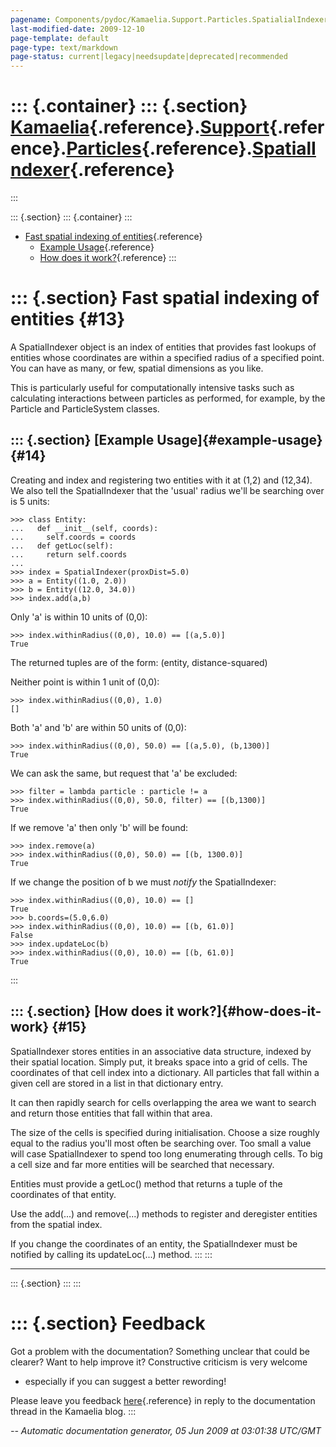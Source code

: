 ```yaml
---
pagename: Components/pydoc/Kamaelia.Support.Particles.SpatialialIndexer
last-modified-date: 2009-12-10
page-template: default
page-type: text/markdown
page-status: current|legacy|needsupdate|deprecated|recommended
---
```

::: {.container}
::: {.section}
[Kamaelia](/Components/pydoc/Kamaelia.html){.reference}.[Support](/Components/pydoc/Kamaelia.Support.html){.reference}.[Particles](/Components/pydoc/Kamaelia.Support.Particles.html){.reference}.[SpatialIndexer](/Components/pydoc/Kamaelia.Support.Particles.SpatialIndexer.html){.reference}
================================================================================================================================================================================================================================================================================================
:::

::: {.section}
::: {.container}
:::

-   [Fast spatial indexing of entities](#13){.reference}
    -   [Example Usage](#14){.reference}
    -   [How does it work?](#15){.reference}
:::

::: {.section}
Fast spatial indexing of entities {#13}
=================================

A SpatialIndexer object is an index of entities that provides fast
lookups of entities whose coordinates are within a specified radius of a
specified point. You can have as many, or few, spatial dimensions as you
like.

This is particularly useful for computationally intensive tasks such as
calculating interactions between particles as performed, for example, by
the Particle and ParticleSystem classes.

::: {.section}
[Example Usage]{#example-usage} {#14}
-------------------------------

Creating and index and registering two entities with it at (1,2) and
(12,34). We also tell the SpatialIndexer that the \'usual\' radius
we\'ll be searching over is 5 units:

``` {.literal-block}
>>> class Entity:
...   def __init__(self, coords):
...     self.coords = coords
...   def getLoc(self):
...     return self.coords
...
>>> index = SpatialIndexer(proxDist=5.0)
>>> a = Entity((1.0, 2.0))
>>> b = Entity((12.0, 34.0))
>>> index.add(a,b)
```

Only \'a\' is within 10 units of (0,0):

``` {.literal-block}
>>> index.withinRadius((0,0), 10.0) == [(a,5.0)]
True
```

The returned tuples are of the form: (entity, distance-squared)

Neither point is within 1 unit of (0,0):

``` {.literal-block}
>>> index.withinRadius((0,0), 1.0)
[]
```

Both \'a\' and \'b\' are within 50 units of (0,0):

``` {.literal-block}
>>> index.withinRadius((0,0), 50.0) == [(a,5.0), (b,1300)]
True
```

We can ask the same, but request that \'a\' be excluded:

``` {.literal-block}
>>> filter = lambda particle : particle != a
>>> index.withinRadius((0,0), 50.0, filter) == [(b,1300)]
True
```

If we remove \'a\' then only \'b\' will be found:

``` {.literal-block}
>>> index.remove(a)
>>> index.withinRadius((0,0), 50.0) == [(b, 1300.0)]
True
```

If we change the position of b we must *notify* the SpatialIndexer:

``` {.literal-block}
>>> index.withinRadius((0,0), 10.0) == []
True
>>> b.coords=(5.0,6.0)
>>> index.withinRadius((0,0), 10.0) == [(b, 61.0)]
False
>>> index.updateLoc(b)
>>> index.withinRadius((0,0), 10.0) == [(b, 61.0)]
True
```
:::

::: {.section}
[How does it work?]{#how-does-it-work} {#15}
--------------------------------------

SpatialIndexer stores entities in an associative data structure, indexed
by their spatial location. Simply put, it breaks space into a grid of
cells. The coordinates of that cell index into a dictionary. All
particles that fall within a given cell are stored in a list in that
dictionary entry.

It can then rapidly search for cells overlapping the area we want to
search and return those entities that fall within that area.

The size of the cells is specified during initialisation. Choose a size
roughly equal to the radius you\'ll most often be searching over. Too
small a value will case SpatialIndexer to spend too long enumerating
through cells. To big a cell size and far more entities will be searched
that necessary.

Entities must provide a getLoc() method that returns a tuple of the
coordinates of that entity.

Use the add(\...) and remove(\...) methods to register and deregister
entities from the spatial index.

If you change the coordinates of an entity, the SpatialIndexer must be
notified by calling its updateLoc(\...) method.
:::
:::

------------------------------------------------------------------------

::: {.section}
:::
:::

::: {.section}
Feedback
========

Got a problem with the documentation? Something unclear that could be
clearer? Want to help improve it? Constructive criticism is very welcome
- especially if you can suggest a better rewording!

Please leave you feedback
[here](../../../cgi-bin/blog/blog.cgi?rm=viewpost&nodeid=1142023701){.reference}
in reply to the documentation thread in the Kamaelia blog.
:::

*\-- Automatic documentation generator, 05 Jun 2009 at 03:01:38 UTC/GMT*
